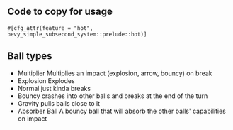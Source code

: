 ##  Code to copy for usage

```
#[cfg_attr(feature = "hot", bevy_simple_subsecond_system::prelude::hot)]
```


## Ball types

- Multiplier
Multiplies an impact (explosion, arrow, bouncy) on break
- Explosion
Explodes
- Normal
just kinda breaks
- Bouncy
crashes into other balls and breaks at the end of the turn
- Gravity
pulls balls close to it
- Absorber Ball
A bouncy ball that will absorb the other balls' capabilities on impact
